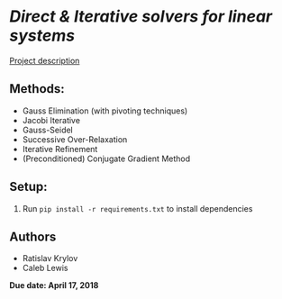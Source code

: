 
# ***Direct & Iterative solvers for linear systems***

[Project description](https://math.gsu.edu/xye/course/na_handout/project/proj2.pdf)  

## Methods:
- Gauss Elimination (with pivoting techniques)  
- Jacobi Iterative  
- Gauss-Seidel  
- Successive Over-Relaxation  
- Iterative Refinement  
- (Preconditioned) Conjugate Gradient Method  

## Setup:
1. Run `pip install -r requirements.txt` to install dependencies 

## Authors
- Ratislav Krylov
- Caleb Lewis

**Due date: April 17, 2018**
